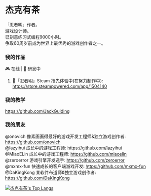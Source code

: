 # 杰克有茶
「忍者明」作者。  
游戏设计师。  
已刻意练习式编程9000小时。  
争取60周岁前成为世界上最优秀的游戏创作者之一。  

### 我的作品
🎮 在线 | 🤿 研发中
1. 🤿「忍者明」Steam 抢先体验中(在努力制作中): https://store.steampowered.com/app/1504140

### 我的教学
https://github.com/JackGuiding

### 我的朋友
@onovich 像素画画得最好的游戏开发工程师&独立游戏创作者: https://github.com/onovich  
@lazyihui 成长中的游戏工程师: https://github.com/lazyihui  
@MiaoELin 成长中的游戏工程师: https://github.com/miaoelin  
@zeroerror 游戏引擎开发选手: https://github.com/zeroerror  
@mxmx-fun 快速成长的客户端游戏开发: https://github.com/mxmx-fun  
@DaKingKong 某软件布道师&独立游戏创作者: https://github.com/DaKingKong  

[![杰克有茶's Top Langs](https://github-readme-stats.vercel.app/api/top-langs/?username=jackutea&layout=compact)](https://github.com/anuraghazra/github-readme-stats)  

